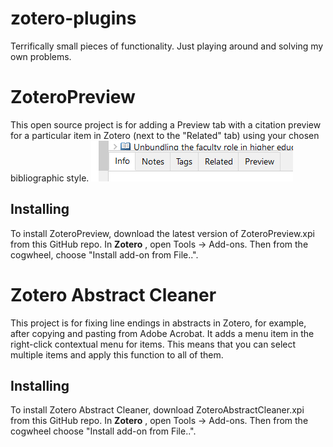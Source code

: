 # zotero-plugins
Terrifically small pieces of functionality. Just playing around and solving my own problems.

ZoteroPreview
===============

This open source project is for adding a Preview tab with a citation preview for a particular item in Zotero (next to the "Related" tab) using your chosen bibliographic style.
![Image of standard panel with preview tab](https://raw.githubusercontent.com/dcartertod/zotero-plugins/main/ZoteroPreview/zotero-preview.PNG)

## Installing

To install ZoteroPreview, download the latest version of ZoteroPreview.xpi from this GitHub repo. In **Zotero** , open Tools -> Add-ons. Then from the cogwheel, choose "Install add-on from File..".


Zotero Abstract Cleaner
=======================

This project is for fixing line endings in abstracts in Zotero, for example, after copying and pasting from Adobe Acrobat. It adds a menu item in the right-click contextual menu for items. This means that you can select multiple items and apply this function to all of them.

## Installing

To install Zotero Abstract Cleaner, download ZoteroAbstractCleaner.xpi from this GitHub repo. In **Zotero** , open Tools -> Add-ons. Then from the cogwheel choose "Install add-on from File..".

